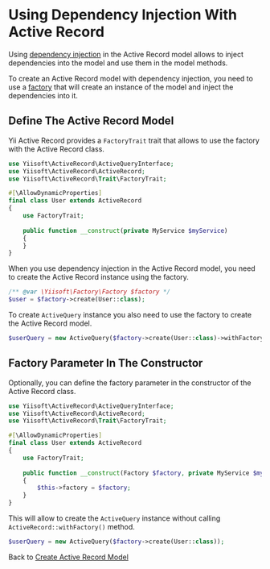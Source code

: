 # Using Dependency Injection With Active Record

Using [dependency injection](https://github.com/yiisoft/di) in the Active Record model allows to inject dependencies 
into the model and use them in the model methods.

To create an Active Record model with dependency injection, you need to use 
a [factory](https://github.com/yiisoft/factory) that will create an instance of the model and inject the dependencies 
into it.

## Define The Active Record Model

Yii Active Record provides a `FactoryTrait` trait that allows to use the factory with the Active Record class.

```php
use Yiisoft\ActiveRecord\ActiveQueryInterface;
use Yiisoft\ActiveRecord\ActiveRecord;
use Yiisoft\ActiveRecord\Trait\FactoryTrait;

#[\AllowDynamicProperties]
final class User extends ActiveRecord
{
    use FactoryTrait;
    
    public function __construct(private MyService $myService)
    {
    }
}
```

When you use dependency injection in the Active Record model, you need to create the Active Record instance using 
the factory.

```php
/** @var \Yiisoft\Factory\Factory $factory */
$user = $factory->create(User::class);
```

To create `ActiveQuery` instance you also need to use the factory to create the Active Record model.

```php
$userQuery = new ActiveQuery($factory->create(User::class)->withFactory($factory));
```

## Factory Parameter In The Constructor

Optionally, you can define the factory parameter in the constructor of the Active Record class.

```php
use Yiisoft\ActiveRecord\ActiveQueryInterface;
use Yiisoft\ActiveRecord\ActiveRecord;
use Yiisoft\ActiveRecord\Trait\FactoryTrait;

#[\AllowDynamicProperties]
final class User extends ActiveRecord
{
    use FactoryTrait;
    
    public function __construct(Factory $factory, private MyService $myService)
    {
        $this->factory = $factory;
    }
}
```

This will allow to create the `ActiveQuery` instance without calling `ActiveRecord::withFactory()` method.

```php
$userQuery = new ActiveQuery($factory->create(User::class));
```

Back to [Create Active Record Model](create-model.md)
